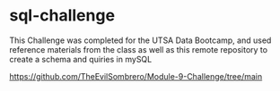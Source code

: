 # sql-challenge

This Challenge was completed for the UTSA Data Bootcamp, and used reference materials from the class as well as this remote repository to create a schema and quiries in mySQL

https://github.com/TheEvilSombrero/Module-9-Challenge/tree/main